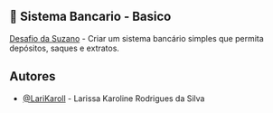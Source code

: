 
## 📓 Sistema Bancario - Basico

[Desafio da Suzano](https://web.dio.me/lab/desafio-de-projeto-criando-um-sistema-bancario/learning/e71686b9-439b-44c1-83c1-f45da47dc634?back=/track/suzano-python-developer-2) - Criar um sistema bancário simples que permita depósitos, saques e extratos.


## Autores

- [@LariKaroll](https://github.com/LariKaroll) - Larissa Karoline Rodrigues da Silva

